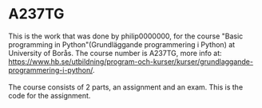 # A237TG
This is the work that was done by philip0000000, for the course "Basic programming in Python"(Grundläggande programmering i Python) at University of Borås. The course number is A237TG, more info at: https://www.hb.se/utbildning/program-och-kurser/kurser/grundlaggande-programmering-i-python/.
<br>
<br>
The course consists of 2 parts, an assignment and an exam. This is the code for the assignment.
